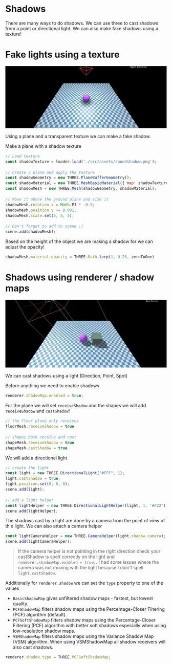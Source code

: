 # Shadows
There are many ways to do shadows. We can use three to cast shadows from a point or directional light. We can also make fake shadows using a texture!

# Fake lights using a texture
![fake shadows](./images/shadows-using-a-plane-and-texture.gif)

Using a plane and a transparent texture we can make a fake shadow.

Make a plane with a shadow texture
```js
// Load texture
const shadowTexture = loader.load('./src/assets/roundshadow.png');

// Create a plane and apply the texture
const shadowGeometry = new THREE.PlaneBufferGeometry();
const shadowMaterial = new THREE.MeshBasicMaterial({ map: shadowTexture, transparent: true });
const shadowMesh = new THREE.Mesh(shadowGeometry, shadowMaterial);

// Move it above the ground plane and size it
shadowMesh.rotation.x = Math.PI * -0.5;
shadowMesh.position.y += 0.001;
shadowMesh.scale.set(5, 5, 5);

// Don't forget to add to scene :]
scene.add(shadowMesh);
```

Based on the height of the object we are making a shadow for we can adjust the opacity!
```js
shadowMesh.material.opacity = THREE.Math.lerp(1, 0.25, zeroToOne)
```


# Shadows using renderer / shadow maps
![Shadows using directional light](./images/shadows-using-directional-light.gif)

We can cast shadows using a light (Direction, Point, Spot)

Before anything we need to enable shadows

```js
renderer.shadowMap.enabled = true;
```

For the plane we will set `receiveShadow` and the shapes we will add `receiveShadow` and `castShadow`!

```js
// the floor plane only receives
floorMesh.receiveShadow = true

// shapes both receive and cast
shapeMesh.receiveShadow = true
shapeMesh.castShadow = true
```

We will add a directional light
```js
// create the light
const light = new THREE.DirectionalLight("#FFF", 1);
light.castShadow = true;
light.position.set(0, 8, 0);
scene.add(light);

// add a light helper
const lightHelper = new THREE.DirectionalLightHelper(light, 1, '#F22');
scene.add(lightHelper);
```

The shadows cast by a light are done by a camera from the point of view of th e light. We can also attach a camera helper
```js
const lightCameraHelper = new THREE.CameraHelper(light.shadow.camera);
scene.add(lightCameraHelper);
```

> If the camera helper is not pointing in the right direction check your castShadow is spelt correctly on the light and `renderer.shadowMap.enabled = true;`. I had some issues where the camera was not moving with the light because I didn't spell `light.castShadow`.

Additionally for `renderer.shadow` we can set the `type` property to one of the values

- `BasicShadowMap` gives unfiltered shadow maps - fastest, but lowest quality.
- `PCFShadowMap` filters shadow maps using the Percentage-Closer Filtering (PCF) algorithm (default).
- `PCFSoftShadowMap` filters shadow maps using the Percentage-Closer Filtering (PCF) algorithm with better soft shadows especially when using low-resolution shadow maps.
- `VSMShadowMap` filters shadow maps using the Variance Shadow Map (VSM) algorithm. When using VSMShadowMap all shadow receivers will also cast shadows.

```js
renderer.shadow.type = THREE.PCFSoftShadowMap;
```
